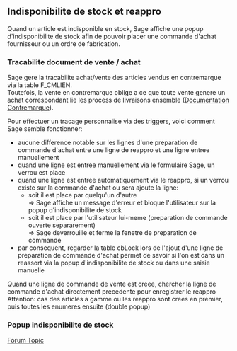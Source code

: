 ## Indisponibilite de stock et reappro
Quand un article est indisponible en stock, Sage affiche une popup d'indisponibilite de stock afin de pouvoir placer une commande d'achat fournisseur ou un ordre de fabrication.

### Tracabilite document de vente / achat
Sage gere la tracabilite achat/vente des articles vendus en contremarque via la table F_CMLIEN.<br>
Toutefois, la vente en contremarque oblige a ce que toute vente genere un achat correspondant lie les process de livraisons ensemble ([Documentation Contremarque](https://sage100.online-help.sage.fr/100cv2/wp-static-content/static-pages/fr_FR/gescom100/Menu_Traitement/Introduction_%C3%A0_la_fonction_Contremarque.htm)).

Pour effectuer un tracage personnalise via des triggers, voici comment Sage semble fonctionner:
- aucune difference notable sur les lignes d'une preparation de commande d'achat entre une ligne de reappro et une ligne entree manuellement
- quand une ligne est entree manuellement via le formulaire Sage, un verrou est place
- quand une ligne est entree automatiquement via le reappro, si un verrou existe sur la commande d'achat ou sera ajoute la ligne:
  - soit il est place par quelqu'un d'autre <br>
  => Sage affiche un message d'erreur et bloque l'utilisateur sur la popup d'indisponibilite de stock
  - soit il est place par l'utilisateur lui-meme (preparation de commande ouverte separarement)<br>
  => Sage deverrouille et ferme la fenetre de preparation de commande
- par consequent, regarder la table cbLock lors de l'ajout d'une ligne de preparation de commande d'achat permet de savoir si l'on est dans un reassort via la popup d'indisponibilite de stock ou dans une saisie manuelle

Quand une ligne de commande de vente est creee, chercher la ligne de commande d'achat directement precedente pour enregistrer le reappro
Attention: cas des articles a gamme ou les reappro sont crees en premier, puis toutes les enumeres ensuite (double popup)

### Popup indisponibilite de stock
[Forum Topic](https://www.zoom-gestion.fr/phpBB2/commande-fournisseurs-automatique-t9256.html)
